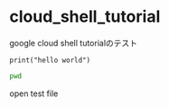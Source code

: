 # cloud_shell_tutorial
google cloud shell tutorialのテスト


```
print("hello world")
```

```bash
pwd
```

<walkthrough-editor-open-file filePath="test.txt">open test file</walkthrough-editor-open-file>


<walkthrough-spotlight-pointer spotlightId="devshell-web-preview-button" text="Open Cloud Shell"></walkthrough-spotlight-pointer>
